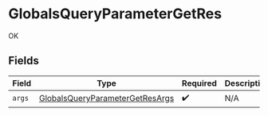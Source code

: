 # GlobalsQueryParameterGetRes

OK


## Fields

| Field                                                                                         | Type                                                                                          | Required                                                                                      | Description                                                                                   |
| --------------------------------------------------------------------------------------------- | --------------------------------------------------------------------------------------------- | --------------------------------------------------------------------------------------------- | --------------------------------------------------------------------------------------------- |
| `args`                                                                                        | [GlobalsQueryParameterGetResArgs](../../models/operations/globalsqueryparametergetresargs.md) | :heavy_check_mark:                                                                            | N/A                                                                                           |